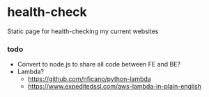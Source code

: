 # health-check
Static page for health-checking my current websites

### todo

- Convert to node.js to share all code between FE and BE?
- Lambda?
  - https://github.com/nficano/python-lambda
  - https://www.expeditedssl.com/aws-lambda-in-plain-english
